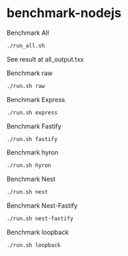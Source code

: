 # benchmark-nodejs

Benchmark All
``` bash
./run_all.sh
```
See result at all_output.txx

Benchmark raw
``` bash
./run.sh raw
```

Benchmark Express
``` bash
./run.sh express
```

Benchmark Fastify
``` bash
./run.sh fastify
```

Benchmark hyron
``` bash
./run.sh hyron
```

Benchmark Nest
``` bash
./run.sh nest
```

Benchmark Nest-Fastify
``` bash
./run.sh nest-fastify
```

Benchmark loopback
``` bash
./run.sh loopback
```


